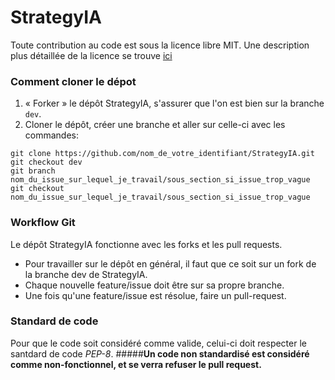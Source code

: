 # StrategyIA

Toute contribution au code est sous la licence libre MIT. Une description plus détaillée de la licence se trouve [ici](https://opensource.org/licenses/mit-license.php)

### Comment cloner le dépot
1. « Forker » le dépôt StrategyIA, s'assurer que l'on est bien sur la branche `dev`.
2. Cloner le dépôt, créer une branche et aller sur celle-ci avec les commandes:
```
git clone https://github.com/nom_de_votre_identifiant/StrategyIA.git
git checkout dev
git branch nom_du_issue_sur_lequel_je_travail/sous_section_si_issue_trop_vague
git checkout nom_du_issue_sur_lequel_je_travail/sous_section_si_issue_trop_vague
```

### Workflow Git
Le dépôt StrategyIA fonctionne avec les forks et les pull requests.
* Pour travailler sur le dépôt en général, il faut que ce soit sur un fork de la branche dev de StrategyIA.
* Chaque nouvelle feature/issue doit être sur sa propre branche.
* Une fois qu'une feature/issue est résolue, faire un pull-request.

### Standard de code
Pour que le code soit considéré comme valide, celui-ci doit respecter le santdard de code *PEP-8*.
#####**Un code non standardisé est considéré comme non-fonctionnel, et se verra refuser le pull request.**
